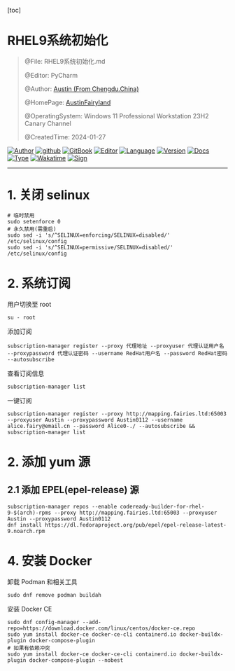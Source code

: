 [toc]

# RHEL9系统初始化

> @File: RHEL9系统初始化.md
>
> @Editor: PyCharm
>
> @Author: [Austin (From Chengdu.China)](https://fairy.host)
>
> @HomePage: [AustinFairyland](https://github.com/AustinFairyland)
>
> @OperatingSystem: Windows 11 Professional Workstation 23H2 Canary Channel
>
> @CreatedTime: 2024-01-27

[![Author](https://img.shields.io/badge/Author-Austin-orange)](https://t.me/FairyLtd) [![github](https://img.shields.io/badge/Github-Austin.D-green)](https://github.com/AustinFairyland) [![GitBook](https://img.shields.io/badge/GitBook-Austin.D-green)](https://interestingbooks.gitbook.io/) [![Editor](https://img.shields.io/badge/Editor-PyCharm-yellow)](https://github.com/AustinFairyland) [![Language](https://img.shields.io/badge/Language-Markdown-orange)](https://github.com/AustinFairyland) [![Version](https://img.shields.io/badge/Version-Release-blue)](https://github.com/AustinFairyland) [![Docs](https://img.shields.io/badge/Docs-Passing-brightgreen)](https://github.com/AustinFairyland) [![Type](https://img.shields.io/badge/Type-Documents-blue)](https://github.com/AustinFairyland) [![Wakatime](https://wakatime.com/badge/user/fa851759-c657-4b1e-8bcb-3ec3a693a2cd.svg)](https://wakatime.com/@fa851759-c657-4b1e-8bcb-3ec3a693a2cd) [![Sign](https://img.shields.io/badge/%E7%AD%89%E6%88%91%E4%BB%A3%E7%A0%81%E7%BC%96%E6%88%90-%E5%A8%B6%E4%BD%A0%E4%B8%BA%E5%A6%BB%E5%8F%AF%E5%A5%BD-red)](https://github.com/AustinFairyland)

---

# 1. 关闭 selinux

```Shell
# 临时禁用
sudo setenforce 0
# 永久禁用(需重启)
sudo sed -i 's/^SELINUX=enforcing/SELINUX=disabled/' /etc/selinux/config
sudo sed -i 's/^SELINUX=permissive/SELINUX=disabled/' /etc/selinux/config
```

# 2. 系统订阅

用户切换至 root

```shell
su - root
```

添加订阅

```shell
subscription-manager register --proxy 代理地址 --proxyuser 代理认证用户名 --proxypassword 代理认证密码 --username RedHat用户名 --password RedHat密码 --autosubscribe
```

查看订阅信息

```shell
subscription-manager list
```

一键订阅

```shell
subscription-manager register --proxy http://mapping.fairies.ltd:65003 --proxyuser Austin --proxypassword Austin0112 --username alice.fairy@email.cn --password Alice0-./ --autosubscribe && subscription-manager list 
```

# 2. 添加 yum 源

## 2.1 添加 EPEL(epel-release) 源

```Shell
subscription-manager repos --enable codeready-builder-for-rhel-9-$(arch)-rpms --proxy http://mapping.fairies.ltd:65003 --proxyuser Austin --proxypassword Austin0112
dnf install https://dl.fedoraproject.org/pub/epel/epel-release-latest-9.noarch.rpm 
```

# 4. 安装 Docker

卸载 Podman 和相关工具

```Shell
sudo dnf remove podman buildah
```

安装 Docker CE

```Shell
sudo dnf config-manager --add-repo=https://download.docker.com/linux/centos/docker-ce.repo
sudo yum install docker-ce docker-ce-cli containerd.io docker-buildx-plugin docker-compose-plugin
# 如果有依赖冲突
sudo yum install docker-ce docker-ce-cli containerd.io docker-buildx-plugin docker-compose-plugin --nobest
```

